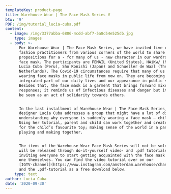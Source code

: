 ```yaml
---
templateKey: product-page
title: Warehouse Wear | The Face Mask Series V
btw: '9'
PDF: /img/tutorial_lucia-cuba.pdf
content:
  - image: /img/3377abba-6806-4cdd-abf7-5a8d54e525db.jpg
    type: images
  - body: >-
      For Warehouse Wear | The Face Mask Series, we have invited five critical
      fashion practitioners from various corners of the world to share their
      propositions for a - for many of us - new character in our wardrobes: the
      face mask. The participants are FEMAIL (United States), HAiKw/ (Norway),
      Lucia Cuba (Peru), Sho Konishi (Japan) and Schueller de Waal (The
      Netherlands). The Covid-19 circumstances require that many of us start
      wearing face masks in public life from now on. They are becoming an
      integrated part of our daily lives and our appearance in public space.
      Besides that, the face mask is a garment that brings forward mixed
      responses; it reminds us of infectious diseases and danger but it can also
      be seen as an act of solidarity towards others.


      In the last installment of Warehouse Wear | The Face Mask Series, Peruvian
      designer Lucia Cuba addresses a group that might have a lot of difficulty
      understanding why everyone is suddenly wearing a face mask — children.
      Using her tutorial, parent and child can work together and create a mask
      for the child’s favourite toy; making sense of the world in a pandemic by
      playing and making together.


      The items of the Warehouse Wear Face Mask Series will not be sold, but
      will be released through do-it-yourself video- and .pdf tutorials -
      inviting everyone to start getting acquainted with the face mask and make
      one themselves. You can find the video tutorial over on our
      [IGTV-channel](https://www.instagram.com/amsterdam.warehouse/channel/),
      and the .pdf-tutorial as a free download below.
    type: text
author: Lucia Cuba
date: '2020-09-30'
---
```


